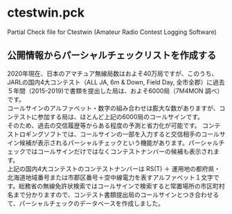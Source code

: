 # ctestwin.pck
Partial Check file for Ctestwin (Amateur Radio Contest Logging Software)

## 公開情報からパーシャルチェックリストを作成する

2020年現在、日本のアマチュア無線局数はおよそ40万局ですが、このうち、JARLの国内4大コンテスト（ALL JA, 6m & Down, Field Day, 全市全郡）に過去５年間（2015-2019)で書類を提出した局は、およそ6000局（7M4MON 調べ）です。  
コールサインのアルファベット・数字の組み合わせは膨大な数がありますが、コンテストに参加する局は、ほとんど上記の6000局のコールサインです。  
そのため、過去の交信履歴等からある程度の予測と省力化が可能です。
コンテストロギングソフトでは、コールサインの一部を入力すると交信相手のコールサイン候補が表示されるパーシャルチェックという機能があります。パーシャルチェックではコールサインだけではなくコンテストナンバーの候補も表示されます。  
上記の国内4大コンテストのコンテストナンバーは RS(T) ＋ 運用地の都府県・北海道地域番号または市郡区番号＋空中線電力を表すアルファベット１文字です。総務省の無線免許状検索ではコールサインで検索すると常置場所の市区町村名まで分かりますので、コンテスト書類提出局のコールサインとつき合わせるて、パーシャルチェックのデータベースを作成しました。
